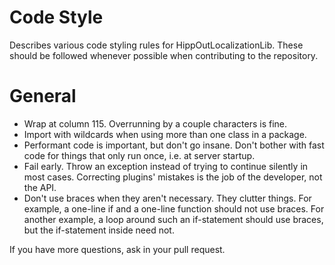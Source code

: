 # Code Style

Describes various code styling rules for HippOutLocalizationLib. These should be followed whenever possible when
contributing to the repository.

# General

- Wrap at column 115. Overrunning by a couple characters is fine.
- Import with wildcards when using more than one class in a package.
- Performant code is important, but don't go insane. Don't bother with fast code for things that only run once, i.e. at
  server startup.
- Fail early. Throw an exception instead of trying to continue silently in most cases. Correcting plugins' mistakes is
  the job of the developer, not the API.
- Don't use braces when they aren't necessary. They clutter things. For example, a one-line if and a one-line function
  should not use braces. For another example, a loop around such an if-statement should use braces, but the if-statement
  inside need not.

If you have more questions, ask in your pull request.
